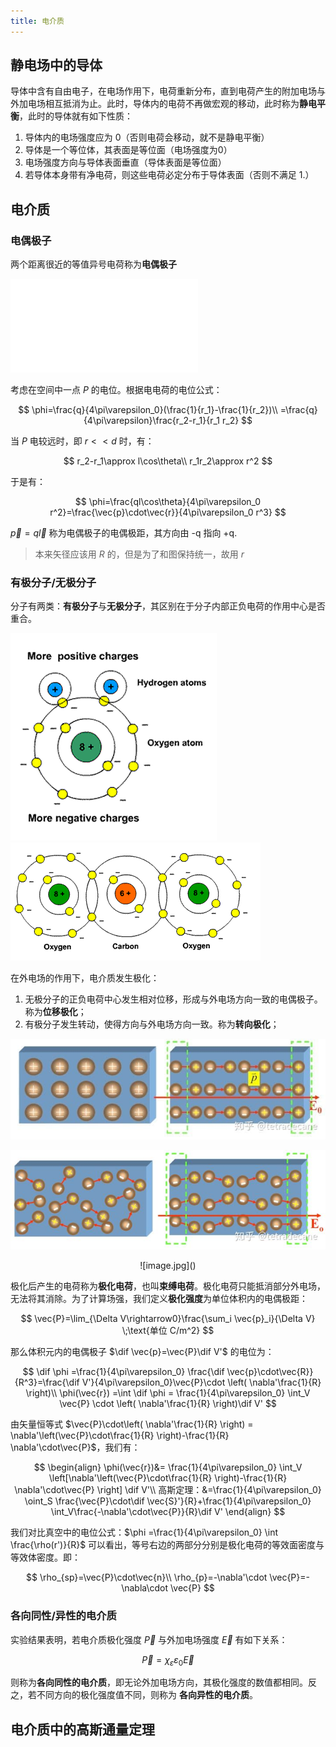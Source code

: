 ```yaml
---
title: 电介质
---
```


<!--more-->



## 静电场中的导体

导体中含有自由电子，在电场作用下，电荷重新分布，直到电荷产生的附加电场与外加电场相互抵消为止。此时，导体内的电荷不再做宏观的移动，此时称为**静电平衡**，此时的导体就有如下性质：

1. 导体内的电场强度应为 0（否则电荷会移动，就不是静电平衡）
2. 导体是一个等位体，其表面是等位面（电场强度为0）
3. 电场强度方向与导体表面垂直（导体表面是等位面）
4. 若导体本身带有净电荷，则这些电荷必定分布于导体表面（否则不满足 1.）

## 电介质

### 电偶极子

两个距离很近的等值异号电荷称为**电偶极子**

<!-- <center><img src="https://cnx.org/resources/fb3edb1cf21c5a47740628f34d1f6c8d9741fbb4" style="zoom:70%"></center> -->
![image.html](<images/image.html>)

考虑在空间中一点 $P$ 的电位。根据电电荷的电位公式：

$$
\phi=\frac{q}{4\pi\varepsilon_0}(\frac{1}{r_1}-\frac{1}{r_2})\\
=\frac{q}{4\pi\varepsilon}\frac{r_2-r_1}{r_1 r_2}
$$

当 $P$ 电较远时，即 $r<< d$ 时，有：

$$
r_2-r_1\approx l\cos\theta\\
r_1r_2\approx r^2
$$

于是有：

$$
\phi=\frac{ql\cos\theta}{4\pi\varepsilon_0 r^2}=\frac{\vec{p}\cdot\vec{r}}{4\pi\varepsilon_0 r^3}
$$

$\vec{p}=q\vec{l}$ 称为电偶极子的电偶极距，其方向由 -q 指向 +q.

> 本来矢径应该用 $R$ 的，但是为了和图保持统一，故用 $r$


### 有极分子/无极分子

分子有两类：**有极分子**与**无极分子**，其区别在于分子内部正负电荷的作用中心是否重合。

![](images/polar_molecules_h2o.gif#flex)
![](images/polar_molecules_co2.gif#flex)

在外电场的作用下，电介质发生极化：
1. 无极分子的正负电荷中心发生相对位移，形成与外电场方向一致的电偶极子。称为**位移极化**；
2. 有极分子发生转动，使得方向与外电场方向一致。称为**转向极化**；

![](images/位移极化.jpg "位移极化")

![](images/转向极化.jpg "转向极化")

<center>
<!-- <img src="https://i.loli.net/2020/03/30/5TwVumRgfxJcXiP.jpg"> -->
![image.jpg](<images/image.jpg>)
</center>

极化后产生的电荷称为**极化电荷**，也叫**束缚电荷**。极化电荷只能抵消部分外电场，无法将其消除。为了计算场强，我们定义**极化强度**为单位体积内的电偶极距：

$$
\vec{P}=\lim_{\Delta V\rightarrow0}\frac{\sum_i \vec{p}_i}{\Delta V} \;\text{单位 C/m^2}
$$

那么体积元内的电偶极子 $\dif \vec{p}=\vec{P}\dif V'$ 的电位为：

$$
\dif \phi =\frac{1}{4\pi\varepsilon_0} \frac{\dif \vec{p}\cdot\vec{R}}{R^3}=\frac{\dif V'}{4\pi\varepsilon_0}\vec{P}\cdot \left( \nabla'\frac{1}{R} \right)\\
\phi(\vec{r}) =\int \dif \phi = \frac{1}{4\pi\varepsilon_0} \int_V \vec{P} \cdot \left( \nabla'\frac{1}{R} \right)\dif V'
$$

由矢量恒等式 $\vec{P}\cdot\left( \nabla'\frac{1}{R} \right) = \nabla'\left(\vec{P}\cdot\frac{1}{R} \right)-\frac{1}{R} \nabla'\cdot\vec{P}$，我们有：

$$
\begin{align}
\phi(\vec{r})&= \frac{1}{4\pi\varepsilon_0} \int_V \left[\nabla'\left(\vec{P}\cdot\frac{1}{R} \right)-\frac{1}{R} \nabla'\cdot\vec{P} \right] \dif V'\\
高斯定理：&=\frac{1}{4\pi\varepsilon_0} \oint_S \frac{\vec{P}\cdot\dif \vec{S}'}{R}+\frac{1}{4\pi\varepsilon_0} \int_V\frac{-\nabla'\cdot\vec{P}}{R}\dif V'
\end{align}
$$

我们对比真空中的电位公式：$\phi =\frac{1}{4\pi\varepsilon_0} \int \frac{\rho(r')}{R}$ 可以看出，等号右边的两部分分别是极化电荷的等效面密度与等效体密度。即：

$$
\rho_{sp}=\vec{P}\cdot\vec{n}\\
\rho_{p}=-\nabla'\cdot \vec{P}=-\nabla\cdot \vec{P}
$$

### 各向同性/异性的电介质

实验结果表明，若电介质极化强度 $\vec{P}$ 与外加电场强度 $\vec{E}$ 有如下关系：

$$
\vec{P}=\chi_\varepsilon \varepsilon_0 \vec{E}
$$

则称为**各向同性的电介质**，即无论外加电场方向，其极化强度的数值都相同。反之，若不同方向的极化强度值不同，则称为 **各向异性的电介质**。

## 电介质中的高斯通量定理

